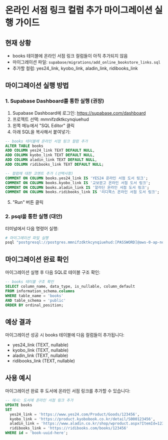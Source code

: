 # 온라인 서점 링크 컬럼 추가 마이그레이션 실행 가이드

## 현재 상황
- books 테이블에 온라인 서점 링크 컬럼들이 아직 추가되지 않음
- 마이그레이션 파일: `supabase/migrations/add_online_bookstore_links.sql`
- 추가할 컬럼: yes24_link, kyobo_link, aladin_link, ridibooks_link

## 마이그레이션 실행 방법

### 1. Supabase Dashboard를 통한 실행 (권장)

1. Supabase Dashboard에 로그인: https://supabase.com/dashboard
2. 프로젝트 선택: mmnifzdktkcynqiuehud
3. 왼쪽 메뉴에서 "SQL Editor" 클릭
4. 아래 SQL을 복사해서 붙여넣기:

```sql
-- books 테이블에 온라인 서점 링크 컬럼 추가
ALTER TABLE books
ADD COLUMN yes24_link TEXT DEFAULT NULL,
ADD COLUMN kyobo_link TEXT DEFAULT NULL,
ADD COLUMN aladin_link TEXT DEFAULT NULL,
ADD COLUMN ridibooks_link TEXT DEFAULT NULL;

-- 컬럼에 대한 코멘트 추가 (선택사항)
COMMENT ON COLUMN books.yes24_link IS 'YES24 온라인 서점 도서 링크';
COMMENT ON COLUMN books.kyobo_link IS '교보문고 온라인 서점 도서 링크';
COMMENT ON COLUMN books.aladin_link IS '알라딘 온라인 서점 도서 링크';
COMMENT ON COLUMN books.ridibooks_link IS '리디북스 온라인 서점 도서 링크';
```

5. "Run" 버튼 클릭

### 2. psql을 통한 실행 (대안)

터미널에서 다음 명령어 실행:

```bash
# 마이그레이션 파일 실행
psql "postgresql://postgres.mmnifzdktkcynqiuehud:[PASSWORD]@aws-0-ap-northeast-2.pooler.supabase.com:6543/postgres" -f supabase/migrations/add_online_bookstore_links.sql
```

## 마이그레이션 완료 확인

마이그레이션 실행 후 다음 SQL로 테이블 구조 확인:

```sql
-- books 테이블 구조 확인
SELECT column_name, data_type, is_nullable, column_default
FROM information_schema.columns
WHERE table_name = 'books'
AND table_schema = 'public'
ORDER BY ordinal_position;
```

## 예상 결과

마이그레이션 성공 시 books 테이블에 다음 컬럼들이 추가됩니다:
- yes24_link (TEXT, nullable)
- kyobo_link (TEXT, nullable)
- aladin_link (TEXT, nullable)
- ridibooks_link (TEXT, nullable)

## 사용 예시

마이그레이션 완료 후 도서에 온라인 서점 링크를 추가할 수 있습니다:

```sql
-- 예시: 도서에 온라인 서점 링크 추가
UPDATE books 
SET 
  yes24_link = 'https://www.yes24.com/Product/Goods/123456',
  kyobo_link = 'https://product.kyobobook.co.kr/detail/S000123456',
  aladin_link = 'https://www.aladin.co.kr/shop/wproduct.aspx?ItemId=123456',
  ridibooks_link = 'https://ridibooks.com/books/123456'
WHERE id = 'book-uuid-here';
```